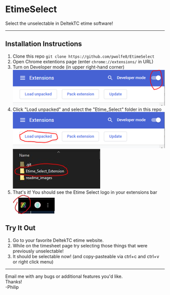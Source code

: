 # EtimeSelect

Select the unselectable in DeltekTC etime software!
___

## Installation Instructions

1) Clone this repo `git clone https://github.com/pwolfe8/EtimeSelect`
2) Open Chrome extentions page (enter `chrome://extensions/` in URL)
3) Turn on Developer mode (in upper right-hand corner) <br/>
    ![developer mode slider](readme_images/developer_mode.png)
4) Click "Load unpacked" and select the "Etime_Select" folder in this repo <br/>
    ![load unpacked button](readme_images/load_unpacked.png)<br/>
    ![extension folder](readme_images/extension_folder.png)
5) That's it! You should see the Etime Select logo in your extensions bar <br/>
    ![EtimeSelect logo](readme_images/etime_select_logo.png)

## Try It Out

1) Go to your favorite DeltekTC etime website.
2) While on the timesheet page try selecting those things that were previously unselectable!
3) It should be selectable now! (and copy-pasteable via ctrl+c and ctrl+v or right click menu)

___
Email me with any bugs or additional features you'd like. <br/>
Thanks! <br/>
-Philip
